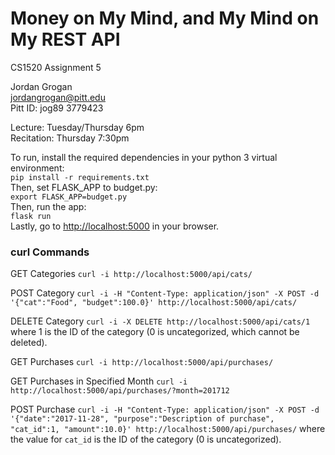 # Money on My Mind, and My Mind on My REST API

CS1520 Assignment 5

Jordan Grogan  
[jordangrogan@pitt.edu](mailto:jordangrogan@pitt.edu)  
Pitt ID: jog89 3779423

Lecture: Tuesday/Thursday 6pm  
Recitation: Thursday 7:30pm

To run, install the required dependencies in your python 3 virtual environment:  
`pip install -r requirements.txt`  
Then, set FLASK_APP to budget.py:  
`export FLASK_APP=budget.py`  
Then, run the app:  
`flask run`  
Lastly, go to [http://localhost:5000](http://localhost:5000) in your browser.

### curl Commands
GET Categories
`curl -i http://localhost:5000/api/cats/`

POST Category
`curl -i -H "Content-Type: application/json" -X POST -d '{"cat":"Food", "budget":100.0}' http://localhost:5000/api/cats/`

DELETE Category
`curl -i -X DELETE http://localhost:5000/api/cats/1`
where 1 is the ID of the category (0 is uncategorized, which cannot be deleted).

GET Purchases
`curl -i http://localhost:5000/api/purchases/`

GET Purchases in Specified Month
`curl -i http://localhost:5000/api/purchases/?month=201712`

POST Purchase
`curl -i -H "Content-Type: application/json" -X POST -d '{"date":"2017-11-28", "purpose":"Description of purchase", "cat_id":1, "amount":10.0}' http://localhost:5000/api/purchases/`
where the value for `cat_id` is the ID of the category (0 is uncategorized).

